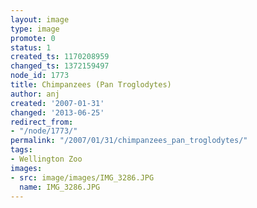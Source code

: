 ```yaml
---
layout: image
type: image
promote: 0
status: 1
created_ts: 1170208959
changed_ts: 1372159497
node_id: 1773
title: Chimpanzees (Pan Troglodytes)
author: anj
created: '2007-01-31'
changed: '2013-06-25'
redirect_from:
- "/node/1773/"
permalink: "/2007/01/31/chimpanzees_pan_troglodytes/"
tags:
- Wellington Zoo
images:
- src: image/images/IMG_3286.JPG
  name: IMG_3286.JPG
---
```


